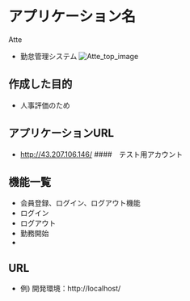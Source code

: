 

# アプリケーション名
Atte
- 勤怠管理システム
![Atte_top_image](https://github.com/suzuki-miyu79/basic_simulation_project/assets/144597636/c47a8d01-5c8d-4edf-81d3-658ffbcc52e9)

## 作成した目的
- 人事評価のため

## アプリケーションURL
- http://43.207.106.146/
####　テスト用アカウント

## 機能一覧
- 会員登録、ログイン、ログアウト機能
- ログイン
- ログアウト
- 勤務開始
- 

## URL
- 例) 開発環境：http://localhost/
